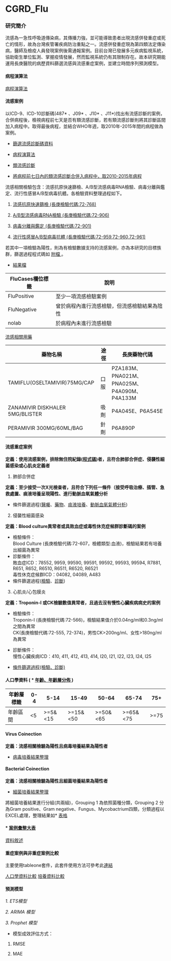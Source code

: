 # CGRD_Flu

### 研究簡介

 流感為一急性呼吸道傳染病，其傳播力強，並可能導致患者出現流感併發重症或死亡的情形，故為台灣疾管署疾病防治重點之一。流感併發重症現為第四類法定傳染病，醫師及檢疫人員發現案例後需通報案例。目前台灣已發展多元疾病監視系統，協助衛生單位監測、掌握疫情發展，然而監視系統仍有其限制存在。故本研究期能運用長庚醫院的病歷資料篩選流感與流感重症案例，並建立時間序列預測模型。

#### 病程演算法

 <a href="https://github.com/DHLab-CGU/CGRD_Flu/blob/master/episode_CGRD.md/">病程演算法</a>


#### 流感案例

 以ICD-9、ICD-10診斷碼(487* 、J09* 、J10* 、J11*)找出有流感診斷的案例，合併病程後，檢視病程前七天是否有類流感診斷，若有類流感診斷則將其診斷區間加入病程中。取得最後病程，並結合WHO年週，取2010年-2015年間的病程做為案例。

* <a href="https://github.com/DHLab-CGU/CGRD_Flu/blob/master/Import_FluDiagnosis.R">篩選流感診斷碼資料<a>

* <a href="https://github.com/DHLab-CGU/CGRD_Flu/blob/master/FluEpisode.R/">病程演算法</a>

* <a href="https://github.com/DHLab-CGU/CGRD_Flu/blob/master/ILI_code.rds/">類流感診斷</a>

* <a href="https://github.com/DHLab-CGU/CGRD_Flu/blob/master/StartdayExtendedforILI.R/">將病程前七日內的類流感診斷合併入病程中，取2010-2015年病程</a>

 流感相關檢驗包含：流感抗原快速篩檢、A/B型流感病毒RNA檢驗、病毒分離與鑑定、流行性感冒A/B型病毒抗體。各檢驗資料整理過程如下。

 1. <a href="https://github.com/DHLab-CGU/CGRD_Flu/blob/master/FluRapidTestResultTable.R/">流感抗原快速篩檢 (長庚檢驗代碼:72-768) </a>
 
 2. <a href="https://github.com/DHLab-CGU/CGRD_Flu/blob/master/FluRNADetectionResultTable.R/">A/B型流感病毒RNA檢驗 (長庚檢驗代碼:72-906) </a>
 
 3. <a href="https://github.com/DHLab-CGU/CGRD_Flu/blob/master/positiveVirusIsolation.R/">病毒分離與鑑定 (長庚檢驗代碼:72-901) </a>
 
4. <a href="https://github.com/DHLab-CGU/CGRD_Flu/blob/master/FluIgGResultTable.R/">流行性感冒A/B型病毒抗體 (長庚檢驗代碼:72-959,72-960,72-961)  </a>

 若其中一項檢驗為陽性，則為有檢驗數據支持的流感案例，亦為本研究的目標族群，篩選過程程式碼如 <a href="https://github.com/DHLab-CGU/CGRD_Flu/blob/master/FluCasesCriteria.R/">附檔 </a>。
 * <a href="https://github.com/DHLab-CGU/CGRD_Flu/blob/master/Flu_episode2010to2015_FluVirus.rds">結果檔 </a>
 
 FluCases欄位標籤 | 說明 
 --- | ---
FluPositive | 至少一項流感檢驗案例
FluNegative | 曾於病程內進行流感檢驗，但流感檢驗結果為陰性
nolab | 於病程內未進行流感檢驗

 <a href="https://github.com/DHLab-CGU/CGRD_Flu/blob/master/FluDrug.R/">流感相關用藥</a>

藥物名稱 | 途徑 | 長庚藥物代碼 
--- | --- | ---
TAMIFLU(OSELTAMIVIR)75MG/CAP | 口服 | PZA183M、PNA021M、PNA025M、P4A090M、P4A133M
ZANAMIVIR DISKHALER 5MG/BLISTER | 吸劑 | P4A045E、P6A545E
PERAMIVIR 300MG/60ML/BAG | 針劑 | P6A890P

#### 流感重症案例
**定義：使用流感案例，排除無住院紀錄(<a href="https://github.com/DHLab-CGU/CGRD_Flu/blob/master/FluCasesWithoutAdmission.R/">程式碼</a>)者，且符合肺部合併症、侵襲性細菌感染或心肌炎定義者**<br>

1. 肺部合併症

**定義：至少接受一次X光檢查者，且符合下列任一條件（接受呼吸治療、插管、急救處置、痰液培養呈現陽性、進行動脈血氧氣體分析**<br>

* 條件篩選過程(<a href="https://github.com/DHLab-CGU/CGRD_Flu/blob/master/FluComplication_Pulmonary_Order.R/">醫囑</a>、<a href="https://github.com/DHLab-CGU/CGRD_Flu/blob/master/Drug_ACLSandINHA.R/">藥物</a>、<a href="https://github.com/DHLab-CGU/CGRD_Flu/blob/master/SputumCulture.R/">痰液培養</a>、<a href="https://github.com/DHLab-CGU/CGRD_Flu/blob/master/BloodGasAnalysis.R/">動脈血氧氣體分析</a>)


2. 侵襲性細菌感染

**定義：Blood culture異常者或具敗血症或毒性休克症候群診斷碼的案例**<br>
* 檢驗條件：<br>
Blood Culture (長庚檢驗代碼:72-607，檢體類型:血液)，檢驗結果若有培養出細菌為異常<br>
* 診斷條件：<br>
敗血症ICD：78552, 9959, 99590, 99591, 99592, 99593, 99594, R7881, R651, R652, R6510, R6511, R6520, R6521<br>
毒性休克症候群ICD：04082, 04089, A483<br>
* 條件篩選過程(<a href="https://github.com/DHLab-CGU/CGRD_Flu/blob/master/BloodCulture.R/">檢驗</a>、<a href="https://github.com/DHLab-CGU/CGRD_Flu/blob/master/InvasiveBaterialInfection_Diagnosis.R/">診斷</a>)

3. 心肌炎/心包膜炎

**定義：Troponin-I 或CK檢驗數值異常者，且過去沒有慢性心臟疾病病史的案例**<br>
* 檢驗條件：<br>
Troponin-I (長庚檢驗代碼:72-566)，檢驗結果值介於0.04ng/ml和0.3ng/ml之間為異常<br>
CK(長庚檢驗代碼:72-555, 72-374)，男性CK>200ng/ml、女性>180ng/ml為異常<br>
* 診斷條件：<br>
慢性心臟疾病ICD：410, 411, 412, 413, 414, I20, I21, I22, I23, I24, I25<br>

* <a href="https://github.com/DHLab-CGU/CGRD_Flu/blob/master/FluComplication_Myopathy.R/"> 條件篩選過程(檢驗、診斷)</a>
 

#### 人口學資料 ( * <a href="https://github.com/DHLab-CGU/CGRD_Flu/blob/master/WHOAgeGroup.R/"> 年齡、年齡層分佈 </a>)

年齡層標籤 | 0-4 | 5-14 | 15-49 | 50-64 | 65-74 | 75+
--- | --- | --- | --- | --- | --- | ---
年齡區間 | <5 | >=5&<15 | >=15&<50 | >=50&<65 | >=65&<75 | >=75

#### Virus Coinection

**定義：流感相關檢驗為陽性且病毒培養結果為陽性者**<br>

* <a href="https://github.com/DHLab-CGU/CGRD_Flu/blob/master/positiveVirusIsolation.R/">病毒培養結果整理</a>
 
#### Bacterial Coinection

**定義：流感相關檢驗為陽性且細菌培養結果為陽性者**<br>

* <a href="https://github.com/DHLab-CGU/CGRD_Flu/blob/master/BacteriaCultureData.R/">細菌培養結果整理</a>

將細菌培養結果進行分組(共兩組)，Grouping 1 為依照菌種分類，Grouping 2 分為Gram positive、Gram negative、Fungus、Mycobactrium四類，分類過程以EXCEL處理，整理結果如* <a href="https://github.com/DHLab-CGU/CGRD_Flu/blob/master/BacterialCultureData_Grouping.csv/">表格</a>

#### * <a href="https://github.com/DHLab-CGU/CGRD_Flu/blob/master/Flu_episode2010to2015_Summarize.R/"> 案例彙整大表</a>
<a href="https://github.com/DHLab-CGU/CGRD_Flu/blob/master/Demographic.R/"> 資料敘述</a>

#### 重症案例與非重症案例比較

主要使用tableone套件，此套件使用方法可參考此<a href="https://cran.r-project.org/web/packages/tableone/vignettes/introduction.html">連結</a>
 
 <a href="https://github.com/DHLab-CGU/CGRD_Flu/blob/master/tableone_Analysis.R/">人口學資料比較</a>
<a href="https://github.com/DHLab-CGU/CGRD_Flu/blob/master/tableone_CultureDataAnalysis.R/">培養資料比較</a>

#### 預測模型

*1. ETS模型*

*2. ARIMA 模型*

*3. Prophet 模型*

- 模型成效評估方式：

1. RMSE

2. MAE
